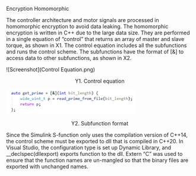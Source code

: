 Encryption Homomorphic 

The controller architecture and motor signals are processed in homomorphic encryption to avoid data leaking. The homomorphic encryption is written in C++ due to the large data size. They are performed in a single equation of “control” that returns an array of master and slave torque, as shown in X1. The control equation includes all the subfunctions and runs the control scheme. The subfunctions have the format of [&] to access data to other subfunctions, as shown in X2.  
 
 ![Screenshot](Control Equation.png)
 <p align="center">
    Y1. Control equation
</p> 

![Screenshot](Subfunction.png)
 <p align="center">
    Y2. Subfunction format
</p> 

Since the Simulink S-function only uses the compilation version of C++14, the control scheme must be exported to dll that is compiled in C++20. In Visual Studio, the configuration type is set up Dynamic Library, and __declspec(dllexport) exports function to the dll. Extern “C” was used to ensure that the function names are un-mangled so that the binary files are exported with unchanged names. 

